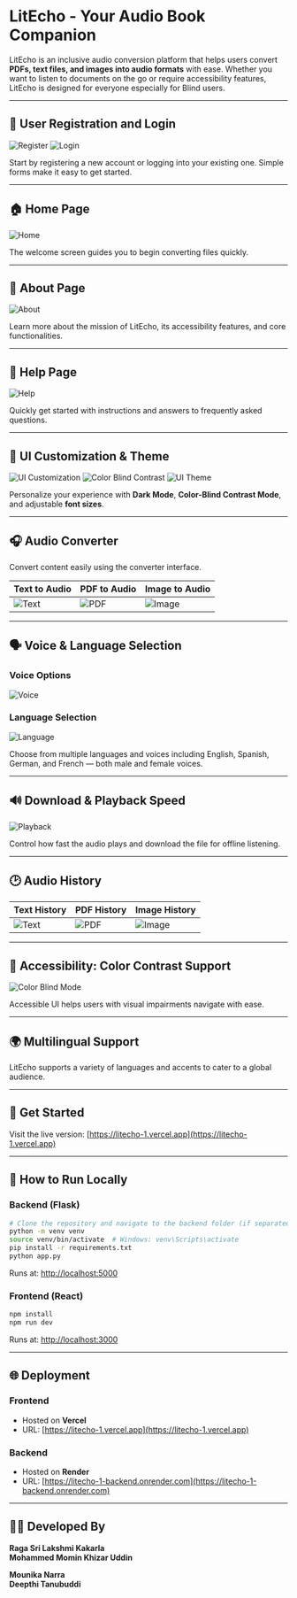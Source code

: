 # LitEcho - Your Audio Book Companion

LitEcho is an inclusive audio conversion platform that helps users convert **PDFs, text files, and images into audio formats** with ease. Whether you want to listen to documents on the go or require accessibility features, LitEcho is designed for everyone especially for Blind users.

---

## 🔐 User Registration and Login

![Register](./screenshots/register.png)
![Login](./screenshots/login.png)

Start by registering a new account or logging into your existing one. Simple forms make it easy to get started.

---

## 🏠 Home Page

![Home](./screenshots/Home%20page.png)

The welcome screen guides you to begin converting files quickly.

---

## 📖 About Page

![About](/screenshots/About.png)

Learn more about the mission of LitEcho, its accessibility features, and core functionalities.

---

## 🙋 Help Page

![Help](./screenshots/Help%20page.png)

Quickly get started with instructions and answers to frequently asked questions.

---

## 🎨 UI Customization & Theme

![UI Customization](./screenshots/UI%20Customization.png)
![Color Blind Contrast](./screenshots/Color%20blind%20contrast%20mode.png)
![UI Theme](./screenshots/UI%20Theme.png)

Personalize your experience with **Dark Mode**, **Color-Blind Contrast Mode**, and adjustable **font sizes**.

---

## 🎧 Audio Converter

Convert content easily using the converter interface.

| Text to Audio | PDF to Audio | Image to Audio |
| ------------- | ------------ | -------------- |
| ![Text](./screenshots/history-text.png) | ![PDF](./screenshots/history-pdf.png) | ![Image](./screenshots/history-image.png) |

---

## 🗣️ Voice & Language Selection

### Voice Options

![Voice](./screenshots/voice-language.png)

### Language Selection

![Language](./screenshots/language-select.png)

Choose from multiple languages and voices including English, Spanish, German, and French — both male and female voices.

---

## 🔊 Download & Playback Speed

![Playback](./screenshots/playback-speed.png)

Control how fast the audio plays and download the file for offline listening.

---

## 🕑 Audio History

| Text History | PDF History | Image History |
| ------------ | ----------- | ------------- |
| ![Text](./screenshots/history-text.png) | ![PDF](./screenshots/history-pdf.png) | ![Image](./screenshots/history-image.png) |

---

## 🎨 Accessibility: Color Contrast Support

![Color Blind Mode](./screenshots/Color%20blind%20contrast%20mode.png)

Accessible UI helps users with visual impairments navigate with ease.

---

## 🌍 Multilingual Support

LitEcho supports a variety of languages and accents to cater to a global audience.

---

## 🚀 Get Started

Visit the live version: [https://litecho-1.vercel.app](https://litecho-1.vercel.app)

---

## 🧰 How to Run Locally

### Backend (Flask)

```bash
# Clone the repository and navigate to the backend folder (if separated)
python -m venv venv
source venv/bin/activate  # Windows: venv\Scripts\activate
pip install -r requirements.txt
python app.py
```

Runs at: [http://localhost:5000](http://localhost:5000)

### Frontend (React)

```bash
npm install
npm run dev
```

Runs at: [http://localhost:3000](http://localhost:3000)

---

## 🌐 Deployment

### Frontend

- Hosted on **Vercel**
- URL: [https://litecho-1.vercel.app](https://litecho-1.vercel.app)

### Backend

- Hosted on **Render**
- URL: [https://litecho-1-backend.onrender.com](https://litecho-1-backend.onrender.com)

---

## 👩‍💻 Developed By

**Raga Sri Lakshmi Kakarla**  
**Mohammed Momin Khizar Uddin**

**Mounika Narra**  
**Deepthi Tanubuddi**